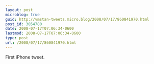 ```yaml
---
layout: post
microblog: true
guid: http://vmstan-tweets.micro.blog/2008/07/17/860841970.html
post_id: 3054780
date: 2008-07-17T07:06:34-0600
lastmod: 2008-07-17T07:06:34-0600
type: post
url: /2008/07/17/860841970.html
---
```

First iPhone tweet.
